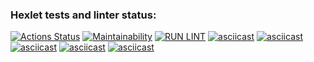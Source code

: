 ### Hexlet tests and linter status:
[![Actions Status](https://github.com/Maksyliator/php-project-lvl1/workflows/hexlet-check/badge.svg)](https://github.com/Maksyliator/php-project-lvl1/actions)
[![Maintainability](https://api.codeclimate.com/v1/badges/a99a88d28ad37a79dbf6/maintainability)](https://codeclimate.com/github/Maksyliator/php-project-lvl1/maintainability)
[![RUN LINT](https://github.com/Maksyliator/php-project-lvl1/actions/workflows/run_lint.yml/badge.svg)](https://github.com/Maksyliator/php-project-lvl1/actions/workflows/run_lint.yml)
[![asciicast](https://asciinema.org/a/sHu04jbIjlvIaX8GWziX17wb4.svg)](https://asciinema.org/a/sHu04jbIjlvIaX8GWziX17wb4)
[![asciicast](https://asciinema.org/a/WCsBJ2qOzwnD5lr5EVmnReDMb.svg)](https://asciinema.org/a/WCsBJ2qOzwnD5lr5EVmnReDMb)
[![asciicast](https://asciinema.org/a/QaVvNzqZ9dNhNijAwaszepKBU.svg)](https://asciinema.org/a/QaVvNzqZ9dNhNijAwaszepKBU)
[![asciicast](https://asciinema.org/a/t2scG0JUvh6J8T8WmYk2rPy4m.svg)](https://asciinema.org/a/t2scG0JUvh6J8T8WmYk2rPy4m)
[![asciicast](https://asciinema.org/a/prrqR33djW6pydRzE6bYC4ZdF.svg)](https://asciinema.org/a/prrqR33djW6pydRzE6bYC4ZdF)